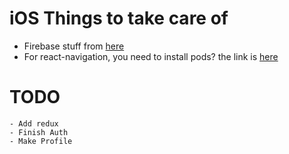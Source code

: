 # iOS Things to take care of

 - Firebase stuff from [here]( https://rnfirebase.io/#3-ios-setup )
 - For react-navigation, you need to install pods? the link is [here](https://reactnavigation.org/docs/getting-started/)

# TODO

    - Add redux
    - Finish Auth
    - Make Profile